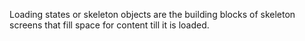 Loading states or skeleton objects are the building blocks of skeleton screens that fill space for content till it is loaded.
